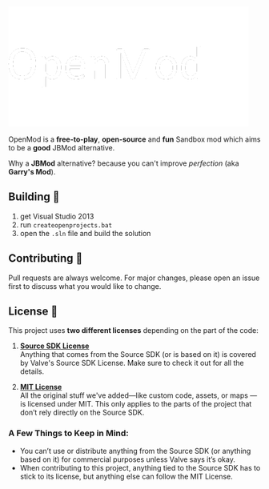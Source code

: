 ![Logo](.github-assets/logo.png?raw=true)

OpenMod is a **free-to-play**, **open-source** and **fun** Sandbox mod which aims to be a **good** JBMod alternative.

Why a **JBMod** alternative? because you can't improve *perfection* (aka **Garry's Mod**).

## Building 🔨
1. get Visual Studio 2013
2. run `createopenprojects.bat`
3. open the `.sln` file and build the solution

## Contributing 🧑

Pull requests are always welcome. For major changes, please open an issue first to discuss what you would like to change.

## License 📝  

This project uses **two different licenses** depending on the part of the code:  

1. **[Source SDK License](https://github.com/ValveSoftware/source-sdk-2013/blob/master/LICENSE)**  
   Anything that comes from the Source SDK (or is based on it) is covered by Valve's Source SDK License. Make sure to check it out for all the details.  

2. **[MIT License](https://choosealicense.com/licenses/mit/)**  
   All the original stuff we've added—like custom code, assets, or maps — is licensed under MIT. This only applies to the parts of the project that don’t rely directly on the Source SDK.  

### A Few Things to Keep in Mind:  
- You can’t use or distribute anything from the Source SDK (or anything based on it) for commercial purposes unless Valve says it’s okay.  
- When contributing to this project, anything tied to the Source SDK has to stick to its license, but anything else can follow the MIT License.  
